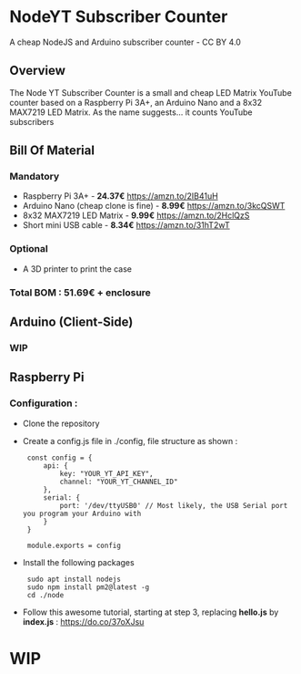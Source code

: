 # NodeYT Subscriber Counter

A cheap NodeJS and Arduino subscriber counter - CC BY 4.0

## Overview

The Node YT Subscriber Counter is a small and cheap LED Matrix YouTube counter based on a Raspberry Pi 3A+, an Arduino Nano and a 8x32 MAX7219 LED Matrix.
As the name suggests... it counts YouTube subscribers

 ## Bill Of Material

### Mandatory
 - Raspberry Pi 3A+ - __24.37€__ https://amzn.to/2IB41uH
 - Arduino Nano (cheap clone is fine) - __8.99€__ https://amzn.to/3kcQSWT
 - 8x32 MAX7219 LED Matrix - __9.99€__ https://amzn.to/2HclQzS 
 - Short mini USB cable - __8.34€__ https://amzn.to/31hT2wT
### Optional
 - A 3D printer to print the case

### Total BOM : 51.69€ + enclosure

 ## Arduino (Client-Side)

 ### WIP

 ## Raspberry Pi

 ### Configuration : 

 - Clone the repository
 - Create a config.js file in ./config, file structure as shown :

        const config = {
            api: {
                key: "YOUR_YT_API_KEY",
                channel: "YOUR_YT_CHANNEL_ID"
            },
            serial: {
                port: '/dev/ttyUSB0' // Most likely, the USB Serial port you program your Arduino with
            }
        }

        module.exports = config

 - Install the following packages

        sudo apt install nodejs
        sudo npm install pm2@latest -g
        cd ./node

- Follow this awesome tutorial, starting at step 3, replacing __hello.js__ by __index.js__ : https://do.co/37oXJsu

# WIP
